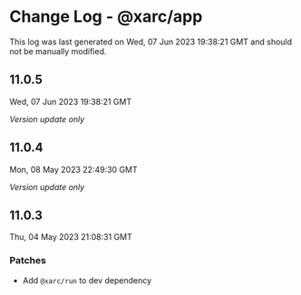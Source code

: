 # Change Log - @xarc/app

This log was last generated on Wed, 07 Jun 2023 19:38:21 GMT and should not be manually modified.

## 11.0.5
Wed, 07 Jun 2023 19:38:21 GMT

_Version update only_

## 11.0.4
Mon, 08 May 2023 22:49:30 GMT

_Version update only_

## 11.0.3
Thu, 04 May 2023 21:08:31 GMT

### Patches

- Add `@xarc/run` to dev dependency

